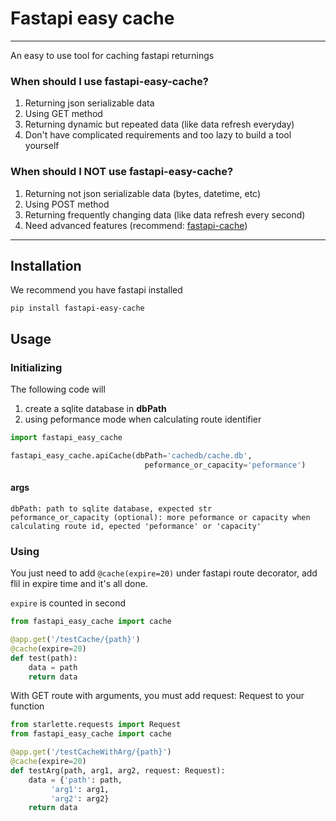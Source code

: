 # Fastapi easy cache

<hr>
An easy to use tool for caching fastapi returnings

### When should I use fastapi-easy-cache?
1. Returning json serializable data
2. Using GET method
3. Returning dynamic but repeated data (like data refresh everyday)
4. Don't have complicated requirements and too lazy to build a tool yourself

### When should I NOT use fastapi-easy-cache?
1. Returning not json serializable data (bytes, datetime, etc)
2. Using POST method
3. Returning frequently changing data (like data refresh every second)
4. Need advanced features (recommend: [fastapi-cache](https://github.com/long2ice/fastapi-cache))

<hr>

## Installation
We recommend you have fastapi installed
```shell
pip install fastapi-easy-cache
```

## Usage

### Initializing

The following code will
1. create a sqlite database in **dbPath**
2. using peformance mode when calculating route identifier
```python
import fastapi_easy_cache

fastapi_easy_cache.apiCache(dbPath='cachedb/cache.db',
                              peformance_or_capacity='peformance')
```
#### args
    dbPath: path to sqlite database, expected str
    peformance_or_capacity (optional): more peformance or capacity when calculating route id, epected 'peformance' or 'capacity'


### Using
You just need to add `@cache(expire=20)` under fastapi route decorator, add flil in expire time and it's all done.

`expire` is counted in second

```python
from fastapi_easy_cache import cache

@app.get('/testCache/{path}')
@cache(expire=20)
def test(path):
    data = path
    return data
```

With GET route with arguments, you must add request: Request to your function
```python
from starlette.requests import Request
from fastapi_easy_cache import cache

@app.get('/testCacheWithArg/{path}')
@cache(expire=20)
def testArg(path, arg1, arg2, request: Request):
    data = {'path': path,
         'arg1': arg1,
         'arg2': arg2}
    return data
```